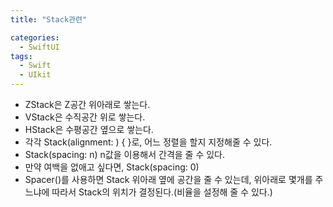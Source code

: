 ```yaml
---
title: "Stack관련"

categories:
  - SwiftUI
tags:
  - Swift 
  - UIkit
---
```

- ZStack은 Z공간 위아래로 쌓는다.
- VStack은 수직공간 위로 쌓는다.
- HStack은 수평공간 옆으로 쌓는다.
- 각각 Stack(alignment: ) { }로, 어느 정렬을 할지 지정해줄 수 있다.
- Stack(spacing: n) n값을 이용해서 간격을 줄 수 있다.
- 만약 여백을 없애고 싶다면, Stack(spacing: 0)
- Spacer()를 사용하면 Stack 위아래 옆에 공간을 줄 수 있는데,
위아래로 몇개를 주느냐에 따라서 Stack의 위치가 결정된다.(비율을 설정해 줄 수 있다.)